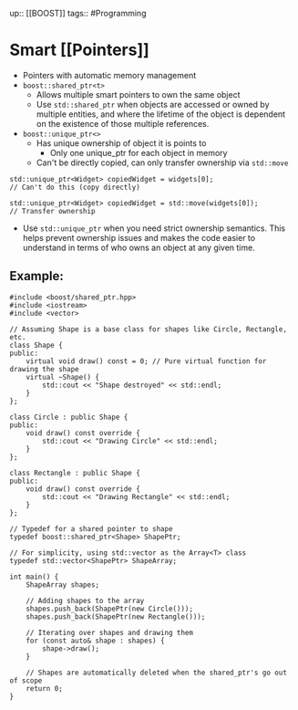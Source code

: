 up:: [[BOOST]]
tags:: #Programming 

# Smart [[Pointers]] 
- Pointers with automatic memory management
- `boost::shared_ptr<t>` 
	- Allows multiple smart pointers to own the same object
	- Use `std::shared_ptr` when objects are accessed or owned by multiple entities, and where the lifetime of the object is dependent on the existence of those multiple references.
- `boost::unique_ptr<>`
	- Has unique ownership of object it is points to
		- Only one unique_ptr for each object in memory
	- Can't be directly copied, can only transfer ownership via `std::move`
```
std::unique_ptr<Widget> copiedWidget = widgets[0];
// Can't do this (copy directly)

std::unique_ptr<Widget> copiedWidget = std::move(widgets[0]); 
// Transfer ownership

```
- Use `std::unique_ptr` when you need strict ownership semantics. This helps prevent ownership issues and makes the code easier to understand in terms of who owns an object at any given time.
## Example:

```
#include <boost/shared_ptr.hpp>
#include <iostream>
#include <vector>

// Assuming Shape is a base class for shapes like Circle, Rectangle, etc.
class Shape {
public:
    virtual void draw() const = 0; // Pure virtual function for drawing the shape
    virtual ~Shape() {
        std::cout << "Shape destroyed" << std::endl;
    }
};

class Circle : public Shape {
public:
    void draw() const override {
        std::cout << "Drawing Circle" << std::endl;
    }
};

class Rectangle : public Shape {
public:
    void draw() const override {
        std::cout << "Drawing Rectangle" << std::endl;
    }
};

// Typedef for a shared pointer to shape
typedef boost::shared_ptr<Shape> ShapePtr;

// For simplicity, using std::vector as the Array<T> class
typedef std::vector<ShapePtr> ShapeArray;

int main() {
    ShapeArray shapes;

    // Adding shapes to the array
    shapes.push_back(ShapePtr(new Circle()));
    shapes.push_back(ShapePtr(new Rectangle()));

    // Iterating over shapes and drawing them
    for (const auto& shape : shapes) {
        shape->draw();
    }

    // Shapes are automatically deleted when the shared_ptr's go out of scope
    return 0;
}
```
